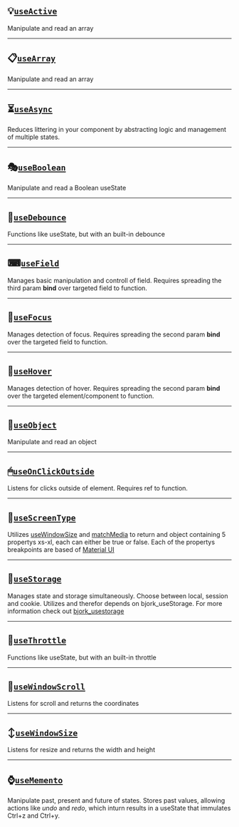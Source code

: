 ## 💡[`useActive`](https://github.com/EmilEinarsen/bjork_react-hookup/blob/main/docs/useActive.md)

Manipulate and read an array

---

## 📋[`useArray`](https://github.com/EmilEinarsen/bjork_react-hookup/blob/main/docs/useArray.md)

Manipulate and read an array

---

## ⏳[`useAsync`](https://github.com/EmilEinarsen/bjork_react-hookup/blob/main/docs/useAsync.md)

Reduces littering in your component by abstracting logic and management of multiple states.

---

## 🎭[`useBoolean`](https://github.com/EmilEinarsen/bjork_react-hookup/blob/main/docs/useBoolean.md)

Manipulate and read a Boolean useState

---

## 🏀[`useDebounce`](https://github.com/EmilEinarsen/bjork_react-hookup/blob/main/docs/useDebounce.md)

Functions like useState, but with an built-in debounce

---

## ⌨[`useField`](https://github.com/EmilEinarsen/bjork_react-hookup/blob/main/docs/useField.md)

Manages basic manipulation and controll of field. Requires spreading the third param **bind** over targeted field to function.

---

## 🔦[`useFocus`](https://github.com/EmilEinarsen/bjork_react-hookup/blob/main/docs/useFocus.md)

Manages detection of focus. Requires spreading the second param **bind** over the targeted field to function.

---

## 👻[`useHover`](https://github.com/EmilEinarsen/bjork_react-hookup/blob/main/docs/useHover.md)

Manages detection of hover. Requires spreading the second param **bind** over the targeted element/component to function.

---

## 📑[`useObject`](https://github.com/EmilEinarsen/bjork_react-hookup/blob/main/docs/useObject.md)

Manipulate and read an object

---

## 🖱[`useOnClickOutside`](https://github.com/EmilEinarsen/bjork_react-hookup/blob/main/docs/useOnClickOutside.md)

Listens for clicks outside of element. Requires ref to function.

---

## 🤏[`useScreenType`](https://github.com/EmilEinarsen/bjork_react-hookup/blob/main/docs/useScreenType.md)

Utilizes [useWindowSize](https://github.com/EmilEinarsen/bjork_react-hookup/blob/main/docs/useWindowSize.md) and [matchMedia](https://developer.mozilla.org/en-US/docs/Web/API/Window/matchMedia) to return and object containing 5 propertys xs-xl, each can either be true or false. Each of the propertys breakpoints are based of [Material UI](https://material-ui.com/customization/breakpoints/)

---

## 💾[`useStorage`](https://github.com/EmilEinarsen/bjork_react-hookup/blob/main/docs/useStorage.md)

Manages state and storage simultaneously. Choose between local, session and cookie.
Utilizes and therefor depends on bjork_useStorage. For more information check out [bjork_usestorage](https://github.com/EmilEinarsen/bjork_usestorage)

---

## 🥁[`useThrottle`](https://github.com/EmilEinarsen/bjork_react-hookup/blob/main/docs/useThrottle.md)

Functions like useState, but with an built-in throttle

---

## 🧭[`useWindowScroll`](https://github.com/EmilEinarsen/bjork_react-hookup/blob/main/docs/useWindowScroll.md)

Listens for scroll and returns the coordinates

---

## ↕[`useWindowSize`](https://github.com/EmilEinarsen/bjork_react-hookup/blob/main/docs/useWindowSize.md)

Listens for resize and returns the width and height

---

## ⌚[`useMemento`](https://github.com/EmilEinarsen/bjork_react-hookup/blob/main/docs/useMemento.md)

Manipulate past, present and future of states. Stores past values, allowing actions like _undo_ and _redo_, which inturn results in a useState that immulates Ctrl+z and Ctrl+y.
